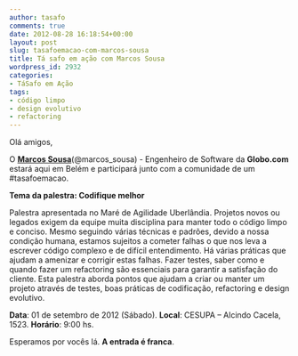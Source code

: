 ```yaml
---
author: tasafo
comments: true
date: 2012-08-28 16:18:54+00:00
layout: post
slug: tasafoemacao-com-marcos-sousa
title: Tá safo em ação com Marcos Sousa
wordpress_id: 2932
categories:
- TáSafo em Ação
tags:
- código limpo
- design evolutivo
- refactoring
---
```


Olá amigos,

O [**Marcos Sousa**](http://www.marcossousa.com/)(@marcos_sousa) - Engenheiro de Software da **Globo.com** estará aqui em Belém e participará junto com a comunidade de um #tasafoemacao.

**Tema da palestra: Codifique melhor**

Palestra apresentada no Maré de Agilidade Uberlândia. Projetos novos ou legados exigem da equipe muita disciplina para manter todo o código limpo e conciso. Mesmo seguindo várias técnicas e padrões, devido a nossa condição humana, estamos sujeitos a cometer falhas o que nos leva a escrever código complexo e de difícil entendimento. Há várias práticas que ajudam a amenizar e corrigir estas falhas. Fazer testes, saber como e quando fazer um refactoring são essenciais para garantir a satisfação do cliente. Esta palestra aborda pontos que ajudam a criar ou manter um projeto através de testes, boas práticas de codificação, refactoring e design evolutivo.

**Data**: 01 de setembro de 2012 (Sábado).
**Local**: CESUPA – Alcindo Cacela, 1523.
**Horário**: 9:00 hs.

Esperamos por vocês lá. **A entrada é franca**.
